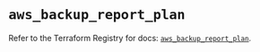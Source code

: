 # `aws_backup_report_plan`

Refer to the Terraform Registry for docs: [`aws_backup_report_plan`](https://registry.terraform.io/providers/hashicorp/aws/5.80.0/docs/resources/backup_report_plan).

